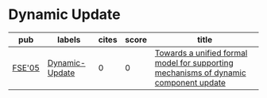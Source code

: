# Dynamic Update

|pub|labels|cites|score|title|
|---|------|-----|-----|-----|
|[FSE'05](https://dblp.org/db/conf/sigsoft/fse2005.html)|[Dynamic-Update](Dynamic-Update.md)|0|0|[Towards a unified formal model for supporting mechanisms of dynamic component update](https://scholar.google.com/scholar?q=Towards+a+unified+formal+model+for+supporting+mechanisms+of+dynamic+component+update)|

